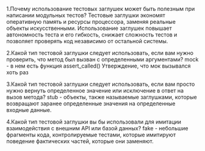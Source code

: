 1.Почему использование тестовых заглушек может быть полезным при написании модульных тестов?
Тестовые заглушки экономят оперативную память и ресурсы процессора, заменяя реальные объекты искусственными. Использование заглушек повышает автономность теста и его гибкость, снижает сложность тестов и позволяет проверять код независимо от остальной системы.

2.Какой тип тестовой заглушки следует использовать, если вам нужно проверить, что метод был вызван с определенными аргументами?
mock - в нем есть функция assert_called() Утверждение, что мок вызывался хоть раз

3.Какой тип тестовой заглушки следует использовать, если вам просто нужно вернуть определенное значение или исключение в ответ на вызов метода?
stub - объекты, также называемые заглушками, которые возвращают заранее определенные значения на определенные входные данные.

4.Какой тип тестовой заглушки вы бы использовали для имитации взаимодействия с внешним API или базой данных?
fake - небольшие фрагменты кода, контролируемые тестами, которые имитируют поведение фактических частей, которые они заменяют.
